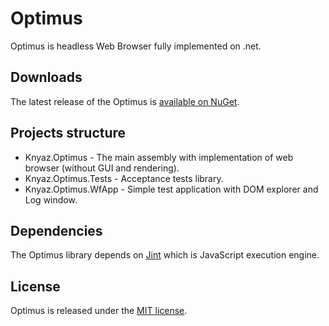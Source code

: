 # Optimus

Optimus is headless Web Browser fully implemented on .net.

## Downloads

The latest release of the Optimus is [available on NuGet](https://www.nuget.org/packages/Knyaz.Optimus).


## Projects structure

 - Knyaz.Optimus - The main assembly with implementation of web browser (without GUI and rendering).
 - Knyaz.Optimus.Tests - Acceptance tests library.
 - Knyaz.Optimus.WfApp - Simple test application with DOM explorer and Log window.
 
## Dependencies

The Optimus library depends on [Jint](https://github.com/sebastienros/jint) which is JavaScript execution engine.

## License

Optimus is released under the [MIT license](https://raw.githubusercontent.com/RusKnyaz/Optimus/develop/LICENSE.txt).